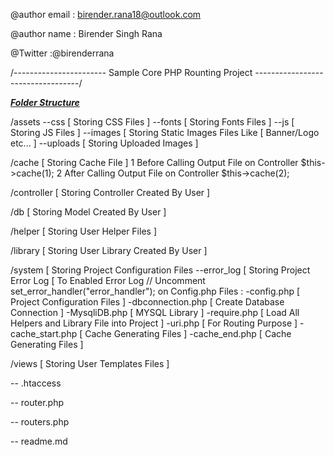 @author email : birender.rana18@outlook.com

@author name  : Birender Singh Rana

@Twitter :@birenderrana


/----------------------- Sample Core PHP Rounting Project ----------------------------------/

<b><u><i>Folder Structure</i></u></b>

/assets
	--css [ Storing CSS Files ]
	--fonts [ Storing Fonts Files ]
	--js [ Storing JS Files ]
	--images [ Storing Static Images Files Like [ Banner/Logo etc... ]
	--uploads [ Storing Uploaded Images ]

/cache [ Storing Cache File ]
	1 Before Calling Output File on Controller $this->cache(1);
	2 After Calling Output File on Controller $this->cache(2);
	
/controller [ Storing Controller Created By User ]

/db [ Storing Model Created By User ]

/helper [ Storing User Helper Files ]

/library [ Storing User Library Created By User ]

/system [ Storing Project Configuration Files
	--error_log [ Storing Project Error Log [ To Enabled Error Log // Uncomment set_error_handler("error_handler"); on Config.php
	Files : 
	-config.php [ Project Configuration Files ]
	-dbconnection.php [ Create Database Connection ]
	-MysqliDB.php [ MYSQL Library ]
	-require.php [ Load All Helpers and Library File into Project ]
	-uri.php [ For Routing Purpose ]
	-cache_start.php [ Cache Generating Files ]
	-cache_end.php [ Cache Generating Files ]

/views [ Storing User Templates Files ]

-- .htaccess

-- router.php

-- routers.php

-- readme.md
